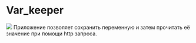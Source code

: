 # Var_keeper
![](https://github.com/RozoviyBint/var_keeper/actions/workflows/staging.yml/badge.svg)
Приложение позволяет сохранить переменную и затем прочитать её значение при помощи http запроса.
